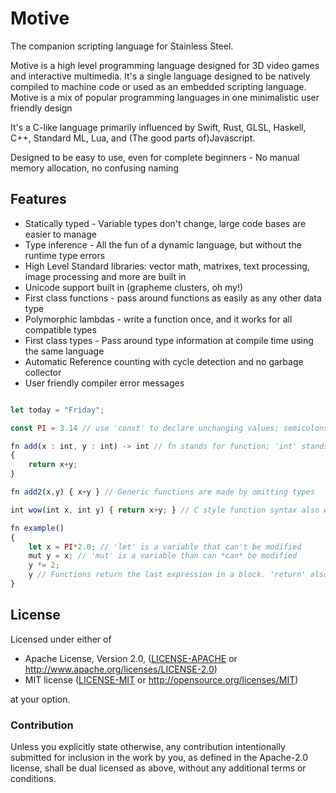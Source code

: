 # Motive
The companion scripting language for Stainless Steel.

Motive is a high level programming language designed for 3D video games and interactive multimedia.
It's a single language designed to be natively compiled to machine code
or used as an embedded scripting language.
Motive is a mix of popular programming languages in one minimalistic user friendly design

It's a C-like language primarily influenced by Swift, Rust, GLSL, Haskell, C++, Standard ML, Lua, and (The good parts of)Javascript.

Designed to be easy to use, even for complete beginners -
No manual memory allocation, no confusing naming

## Features

* Statically typed - Variable types don't change, large code bases are easier to manage
* Type inference - All the fun of a dynamic language, but without the runtime type errors 
* High Level Standard libraries: vector math, matrixes, text processing, image processing and more are built in
* Unicode support built in (grapheme clusters, oh my!)
* First class functions - pass around functions as easily as any other data type
* Polymorphic lambdas - write a function once, and it works for all compatible types 
* First class types - Pass around type information at compile time using the same language
* Automatic Reference counting with cycle detection and no garbage collector
* User friendly compiler error messages


```typescript

let today = "Friday";

const PI = 3.14 // use 'const' to declare unchanging values; semicolons are optional in Motive

fn add(x : int, y : int) -> int // fn stands for function; 'int' stands for integer(a whole number)
{
    return x+y;
}

fn add2(x,y) { x+y } // Generic functions are made by omitting types

int wow(int x, int y) { return x+y; } // C style function syntax also works too (the power of backward compatiblity!)

fn example()
{
    let x = PI*2.0; // 'let' is a variable that can't be modified
    mut y = x; // 'mut' is a variable than can *can* be modified
    y *= 2;
    y // Functions return the last expression in a block. 'return' also works too
}

```
 




## License

Licensed under either of

 * Apache License, Version 2.0, ([LICENSE-APACHE](LICENSE-APACHE) or http://www.apache.org/licenses/LICENSE-2.0)
 * MIT license ([LICENSE-MIT](LICENSE-MIT) or http://opensource.org/licenses/MIT)

at your option.

### Contribution

Unless you explicitly state otherwise, any contribution intentionally submitted
for inclusion in the work by you, as defined in the Apache-2.0 license, shall be dual licensed as above, without any
additional terms or conditions.
